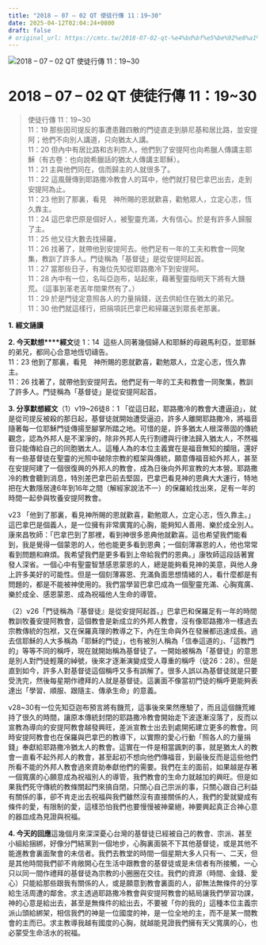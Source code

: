 ```yaml
---
title: "2018 – 07 – 02 QT 使徒行傳 11：19~30"
date: 2025-04-12T02:04:24+0800
draft: false
# original_url: https://cmtc.tw/2018-07-02-qt-%e4%bd%bf%e5%be%92%e8%a1%8c%e5%82%b3-11%ef%bc%9a1930
---
```


![2018 – 07 – 02 QT 使徒行傳 11：19\~30](/images/qt.jpg   "2018 – 07 – 02 QT 使徒行傳 11：19\~30")

# 2018 – 07 – 02 QT 使徒行傳 11：19\~30

> 使徒行傳 11：19\~30  
> 11：19 那些因司提反的事遭患難四散的門徒直走到腓尼基和居比路，並安提阿；他們不向別人講道，只向猶太人講。  
> 11：20 但內中有居比路和古利奈人，他們到了安提阿也向希臘人傳講主耶穌（有古卷：也向說希臘話的猶太人傳講主耶穌）。  
> 11：21 主與他們同在，信而歸主的人就很多了。  
> 11：22 這風聲傳到耶路撒冷教會人的耳中，他們就打發巴拿巴出去，走到安提阿為止。  
> 11：23 他到了那裏，看見　神所賜的恩就歡喜，勸勉眾人，立定心志，恆久靠主。  
> 11：24 這巴拿巴原是個好人，被聖靈充滿，大有信心。於是有許多人歸服了主。  
> 11：25 他又往大數去找掃羅，  
> 11：26 找著了，就帶他到安提阿去。他們足有一年的工夫和教會一同聚集，教訓了許多人。門徒稱為「基督徒」是從安提阿起首。  
> 11：27 當那些日子，有幾位先知從耶路撒冷下到安提阿。  
> 11：28 內中有一位，名叫亞迦布，站起來，藉著聖靈指明天下將有大饑荒。（這事到革老丟年間果然有了。）  
> 11：29 於是門徒定意照各人的力量捐錢，送去供給住在猶太的弟兄。  
> 11：30 他們就這樣行，把捐項託巴拿巴和掃羅送到眾長老那裏。

**1.** **經文誦讀**

**2. 今天默想****經文**徒 1：14  這些人同著幾個婦人和耶穌的母親馬利亞，並耶穌的弟兄，都同心合意地恆切禱告。  
11：23 他到了那裏，看見　神所賜的恩就歡喜，勸勉眾人，立定心志，恆久靠主。  
11：26 找著了，就帶他到安提阿去。他們足有一年的工夫和教會一同聚集，教訓了許多人。門徒稱為「基督徒」是從安提阿起首。

**3. 分享默想經文**（1）v19\~26徒8：1 「從這日起，耶路撒冷的教會大遭逼迫」，就是從司提反被殺的那日起，基督徒就開始遭受逼迫，許多人離開耶路撒冷，將福音隨著每一位耶穌門徒傳揚至腳掌所踏之地。可惜的是，許多猶太人根深蒂固的傳統觀念，認為外邦人是不潔淨的，除非外邦人先行割禮與行律法歸入猶太人，不然福音只能傳給自己的同胞猶太人。這種人為的本位主義實在是福音無知的攔阻，還好有一些基督徒在聖靈的光照中破除宗教的框架與傳統，願意傳福音給外邦人，甚至在安提阿建了一個很復興的外邦人的教會，成為日後向外邦宣教的大本營。耶路撒冷的教會聽到消息，特別差巴拿巴前去堅固，巴拿巴看見神的恩典大大運行，特地把在大數隱居達6年到16年之間（解經家說法不一）的保羅給找出來，足有一年的時間一起參與牧養安提阿教會。

v23 「他到了那裏，看見神所賜的恩就歡喜，勸勉眾人，立定心志，恆久靠主。」這巴拿巴是個義人，是一位擁有非常廣寬的心胸，能夠知人善用、樂於成全別人。康來昌牧師：「巴拿巴到了那裡，看到神很多恩典他就歡喜。這也希望我們能看到，我是覺得一個蒙恩的人，他也能更多看到恩典；一個刻薄寡恩的人，他也常常看到問題和麻煩。我希望我們是更多看到上帝給我們的恩典。」康牧師這段話著實發人深省。一個心中有聖靈智慧感恩蒙恩的人，總是能夠看見神的美意，與他人身上許多美好的可能性。但是一個刻薄寡恩、充滿負面思想情緒的人，看什麼都是有問題的，都是不能被神使用的。我們當學習巴拿巴成為一個聖靈充滿、心胸寬廣、樂於成全、感恩蒙恩、成為祝福他人生命的導管。

（2）v26「門徒稱為『基督徒』是從安提阿起首。」巴拿巴和保羅足有一年的時間教訓牧養安提阿教會，這個教會是新成立的外邦人教會，沒有像耶路撒冷一樣過去宗教傳統的包袱，又在保羅真理的教導之下，內在生命與外在發展都迅速成長。過去信耶穌的人大多稱為「耶穌的門徒」，也有被別人稱為「信奉這道的」、「這教門的」等等不同的稱呼，現在就開始稱為基督徒了。一開始被稱為「基督徒」的意思是別人對門徒輕蔑的綽號，後來才逐漸演變成受人尊重的稱呼（徒26：28）。但是直到如今，許多人對基督徒這個稱呼又多有誤解了。很多人誤以為基督徒就是只要受洗完，然後每星期作禮拜的人就是基督徒。這裏面不像當初門徒的稱呼更能夠表達出「學習、順服、跟隨主、傳承生命」的意義。

v28\~30有一位先知亞迦布預言將有饑荒，這事後來果然應驗了，而且這個饑荒維持了很久的時間，讓原本傳統封閉的耶路撒冷教會開始走下波逐漸沒落了，反而以宣教為導向的安提阿教會越發興旺，差派宣教士出去到處開拓建立更多的教會。同時安提阿教會也在保羅與巴拿巴的教導下，以實際的愛心行動「照各人的力量捐錢」奉獻給耶路撒冷猶太人的教會。這實在一件是相當諷刺的事，就是猶太人的教會一直看不起外邦人的教會，甚至起初不想向他們傳福音，到最後反而是這些他們所看不能的外邦人教會過來資助奉獻他們的需要。我們在主的面前，如果越是存著一個寬廣的心願意成為祝福別人的導管，我們教會的生命力就越加的興旺。但是如果我們死守傳統的教條關起門來搞自閉，只關心自己宗派的事，只關心跟自己利益有關係的事，卻不肯走出去祝福與我們雖然沒有直接關係的人，我們的愛就變成有條件的愛，有限制的愛，這樣恐怕我們也要慢慢被神棄絕，神要興起真正合神心意的器皿成為見證與祝福。

**4. 今天的回應**這幾個月來深深憂心台灣的基督徒已經被自己的教會、宗派、甚至小組給捆綁，好像分門結黨到一個地步，心胸裏面裝不下其他基督徒，或是其他不能進教會裏面聚會的未信者。我們去教堂的時間一個星期大多人只有一、二天，但是其他時間我們卻不肯敞開心在生活中跟教會的基督徒或是未信者有所接觸，一心只以同一間作禮拜的基督徒為宗教的小圈圈在交往。我們的資源（時間、金錢、愛心）只能給那些跟我有關係的人，或是願意到教會裏面的人，卻無法無條件的分享給生活周遭的鄰舍。求主透過耶路撒冷教會與安提阿教會的結局讓我們學習功課，神的心意是給出去，甚至是無條件的給出去，不要被「你的我的」這種本位主義宗派山頭給綁架，相信我們的神是一位國度的神，是一位全地的主，而不是某一間教會的主而已。求主教導我越有國度的心胸，就越能見證我們擁有天父寬廣的心，也必蒙受生命活水的祝福。